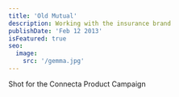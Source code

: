 ```yaml
---
title: 'Old Mutual'
description: Working with the insurance brand
publishDate: 'Feb 12 2013'
isFeatured: true
seo:
  image:
    src: '/gemma.jpg'
---
```


Shot for the Connecta Product Campaign

